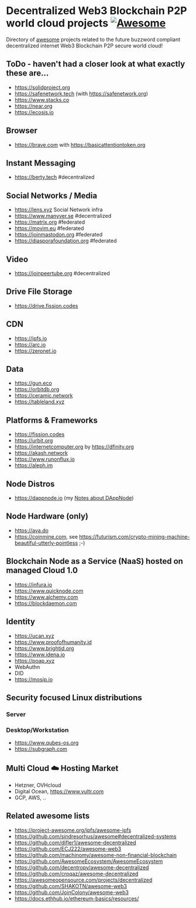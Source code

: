 # Decentralized Web3 Blockchain P2P world cloud projects [![Awesome](https://cdn.rawgit.com/sindresorhus/awesome/d7305f38d29fed78fa85652e3a63e154dd8e8829/media/badge.svg)](https://github.com/sindresorhus/awesome)

Directory of [awesome](https://github.com/sindresorhus/awesome) projects related to the future buzzword compliant decentralized internet Web3 Blockchain P2P secure world cloud!

## ToDo - haven't had a closer look at what exactly these are...

* https://solidproject.org
* https://safenetwork.tech (with https://safenetwork.org)
* https://www.stacks.co
* https://near.org
* https://ecosis.io

## Browser

* https://brave.com with https://basicattentiontoken.org

## Instant Messaging

* https://berty.tech #decentralized

## Social Networks / Media

* https://lens.xyz Social Network infra
* https://www.manyver.se #decentralized
* https://matrix.org #federated
* https://movim.eu #federated
* https://joinmastodon.org #federated
* https://diasporafoundation.org #federated

## Video

* https://joinpeertube.org #decentralized

## Drive File Storage

* https://drive.fission.codes

## CDN

* https://ipfs.io
* https://arc.io
* https://zeronet.io

## Data

* https://gun.eco
* https://orbitdb.org
* https://ceramic.network
* https://tableland.xyz

## Platforms & Frameworks

* https://fission.codes
* https://urbit.org
* https://internetcomputer.org by https://dfinity.org
* https://akash.network
* https://www.runonflux.io
* https://aleph.im

## Node Distros

* https://dappnode.io (my [Notes about DAppNode](https://github.com/vorburger/vorburger.ch-Notes/tree/develop/linux/dappnode))

## Node Hardware (only)

* https://ava.do
* https://coinmine.com, see https://futurism.com/crypto-mining-machine-beautiful-utterly-pointless ;-)

## Blockchain Node as a Service (NaaS) hosted on managed Cloud 1.0

* https://infura.io
* https://www.quicknode.com
* https://www.alchemy.com
* https://blockdaemon.com

## Identity

* https://ucan.xyz
* https://www.proofofhumanity.id
* https://www.brightid.org
* https://www.idena.io
* https://poap.xyz
* WebAuthn
* DID
* https://mosip.io

## Security focused Linux distributions

### Server

### Desktop/Workstation

* https://www.qubes-os.org
* https://subgraph.com

## Multi Cloud ☁️ Hosting Market

* Hetzner, OVHcloud
* Digital Ocean, https://www.vultr.com
* GCP, AWS, ..

## Related awesome lists

* https://project-awesome.org/ipfs/awesome-ipfs
* https://github.com/sindresorhus/awesome#decentralized-systems
* https://github.com/difler1/awesome-decentralized
* https://github.com/ECJ222/awesome-web3
* https://github.com/machinomy/awesome-non-financial-blockchain
* https://github.com/AwesomeEcosystem/AwesomeEcosystem
* https://github.com/decentropy/awesome-decentralized
* https://github.com/croqaz/awesome-decentralized
* https://awesomeopensource.com/projects/decentralized
* https://github.com/SHAKOTN/awesome-web3
* https://github.com/JoinColony/awesome-web3
* https://docs.ethhub.io/ethereum-basics/resources/
